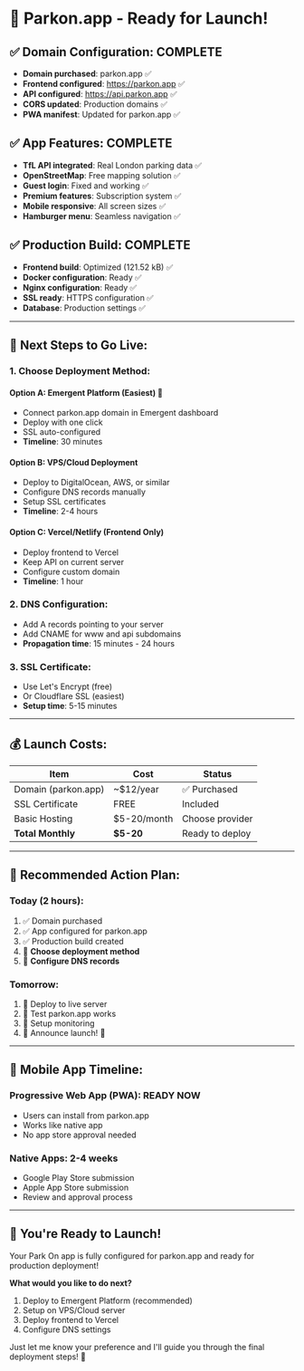 # 🚀 Parkon.app - Ready for Launch!

## ✅ Domain Configuration: COMPLETE
- **Domain purchased**: parkon.app ✅
- **Frontend configured**: https://parkon.app ✅
- **API configured**: https://api.parkon.app ✅
- **CORS updated**: Production domains ✅
- **PWA manifest**: Updated for parkon.app ✅

## ✅ App Features: COMPLETE
- **TfL API integrated**: Real London parking data ✅
- **OpenStreetMap**: Free mapping solution ✅
- **Guest login**: Fixed and working ✅
- **Premium features**: Subscription system ✅
- **Mobile responsive**: All screen sizes ✅
- **Hamburger menu**: Seamless navigation ✅

## ✅ Production Build: COMPLETE
- **Frontend build**: Optimized (121.52 kB) ✅
- **Docker configuration**: Ready ✅
- **Nginx configuration**: Ready ✅
- **SSL ready**: HTTPS configuration ✅
- **Database**: Production settings ✅

---

## 🎯 Next Steps to Go Live:

### 1. Choose Deployment Method:

#### Option A: Emergent Platform (Easiest) 🌟
- Connect parkon.app domain in Emergent dashboard
- Deploy with one click
- SSL auto-configured
- **Timeline**: 30 minutes

#### Option B: VPS/Cloud Deployment
- Deploy to DigitalOcean, AWS, or similar
- Configure DNS records manually
- Setup SSL certificates
- **Timeline**: 2-4 hours

#### Option C: Vercel/Netlify (Frontend Only)
- Deploy frontend to Vercel
- Keep API on current server
- Configure custom domain
- **Timeline**: 1 hour

### 2. DNS Configuration:
- Add A records pointing to your server
- Add CNAME for www and api subdomains
- **Propagation time**: 15 minutes - 24 hours

### 3. SSL Certificate:
- Use Let's Encrypt (free)
- Or Cloudflare SSL (easiest)
- **Setup time**: 5-15 minutes

---

## 💰 Launch Costs:

| Item | Cost | Status |
|------|------|--------|
| Domain (parkon.app) | ~$12/year | ✅ Purchased |
| SSL Certificate | FREE | Included |
| Basic Hosting | $5-20/month | Choose provider |
| **Total Monthly** | **$5-20** | Ready to deploy |

---

## 🎯 Recommended Action Plan:

### Today (2 hours):
1. ✅ Domain purchased
2. ✅ App configured for parkon.app
3. ✅ Production build created
4. 🔄 **Choose deployment method**
5. 🔄 **Configure DNS records**

### Tomorrow:
1. 🔄 Deploy to live server
2. 🔄 Test parkon.app works
3. 🔄 Setup monitoring
4. 🔄 Announce launch! 🎉

---

## 📱 Mobile App Timeline:

### Progressive Web App (PWA): READY NOW
- Users can install from parkon.app
- Works like native app
- No app store approval needed

### Native Apps: 2-4 weeks
- Google Play Store submission
- Apple App Store submission
- Review and approval process

---

## 🎉 You're Ready to Launch!

Your Park On app is fully configured for parkon.app and ready for production deployment!

**What would you like to do next?**
1. Deploy to Emergent Platform (recommended)
2. Setup on VPS/Cloud server
3. Deploy frontend to Vercel
4. Configure DNS settings

Just let me know your preference and I'll guide you through the final deployment steps! 🚀